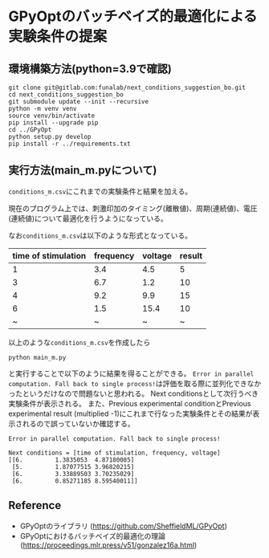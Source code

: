 # GPyOptのバッチベイズ的最適化による実験条件の提案
## 環境構築方法(python=3.9で確認)
```
git clone git@gitlab.com:funalab/next_conditions_suggestion_bo.git
cd next_conditions_suggestion_bo
git submodule update --init --recursive
python -m venv venv
source venv/bin/activate
pip install --upgrade pip
cd ../GPyOpt
python setup.py develop
pip install -r ../requirements.txt
```
## 実行方法(main_m.pyについて)
`conditions_m.csv`にこれまでの実験条件と結果を加える。

現在のプログラム上では、刺激印加のタイミング(離散値)、周期(連続値)、電圧(連続値)について最適化を行うようになっている。

なお`conditions_m.csv`は以下のような形式となっている。

| time of stimulation | frequency |  voltage |  result |
| ------------------- | --------- | -------- | ------- |
| 1                   | 3.4       | 4.5      | 5       |
| 3                   | 6.7       | 1.2      | 10      |
| 4                   | 9.2       | 9.9      | 15      |
| 6                   | 1.5       | 15.4     | 10      |
| ~                   | ~         | ~        | ~       |

以上のような`conditions_m.csv`を作成したら

```
python main_m.py
```

と実行することで以下のように結果を得ることができる。
`Error in parallel computation. Fall back to single process!`は評価を取る際に並列化できなかったというだけなので問題ないと思われる。
Next conditionsとして次行うべき実験条件が表示される。
また、Previous experimental conditionとPrevious experimental result (multiplied -1)にこれまで行なった実験条件とその結果が表示されるので誤っていないか確認する。

```
Error in parallel computation. Fall back to single process!

Next conditions = [time of stimulation, frequency, voltage]
[[6.         1.3835053  4.87180085]
 [5.         1.87077515 3.96820215]
 [6.         3.33889503 3.70235029]
 [6.         0.85271185 8.59540011]]

```


## Reference
- GPyOptのライブラリ (https://github.com/SheffieldML/GPyOpt)
- GPyOptにおけるバッチベイズ的最適化の理論 (https://proceedings.mlr.press/v51/gonzalez16a.html)